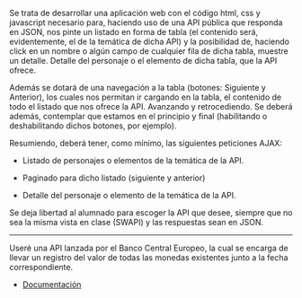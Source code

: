 Se trata de desarrollar una aplicación web con el código html, css y javascript necesario para,
haciendo uso de una API pública que responda en JSON, nos pinte un listado en forma de tabla
(el contenido será, evidentemente, el de la temática de dicha API) y la posibilidad de,
haciendo click en un nombre o algún campo de cualquier fila de dicha tabla, muestre un detalle.
Detalle del personaje o el elemento de dicha tabla, que la API ofrece.

Además se dotará de una navegación a la tabla (botones: Siguiente y Anterior), los cuales nos
permitan ir cargando en la tabla, el contenido de todo el listado que nos ofrece la API. Avanzando y retrocediendo.
Se deberá además, contemplar que estamos en el principio y final (habilitando o deshabilitando dichos botones, por ejemplo).

Resumiendo, deberá tener, como mínimo, las siguientes peticiones AJAX:

- Listado de personajes o elementos de la temática de la API.

- Paginado para dicho listado (siguiente y anterior)

- Detalle del personaje o elemento de la temática de la API.

Se deja libertad al alumnado para escoger la API que desee, siempre que no sea la misma vista en clase (SWAPI) y las respuestas sean en JSON.

---

Useré una API lanzada por el Banco Central Europeo, la cual se encarga de llevar un registro
del valor de todas las monedas existentes junto a la fecha correspondiente.

- [Documentación](https://www.frankfurter.app/docs/)
